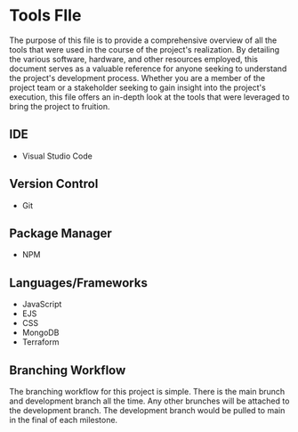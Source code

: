 # Tools FIle

The purpose of this file is to provide a comprehensive overview of all the tools that were used in the course of the project's realization. By detailing the various software, hardware, and other resources employed, this document serves as a valuable reference for anyone seeking to understand the project's development process. Whether you are a member of the project team or a stakeholder seeking to gain insight into the project's execution, this file offers an in-depth look at the tools that were leveraged to bring the project to fruition.

## IDE
* Visual Studio Code

## Version Control
* Git

## Package Manager
* NPM

## Languages/Frameworks
* JavaScript
* EJS
* CSS
* MongoDB
* Terraform

## Branching Workflow

The branching workflow for this project is simple. There is the main brunch and development branch all the time. Any other brunches will be attached to the development branch. The development branch would be pulled to main in the final of each milestone.



